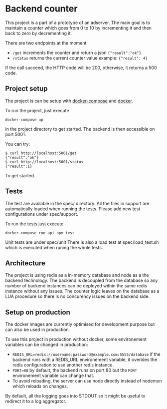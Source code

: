 # Backend counter

This project is a part of a prototype of an adserver.
The main goal is to maintain a counter which goes from 0 to 10 by incrementing it and then back to zero by decrementing it.

There are two endpoints at the moment


- ```/get``` increments the counter and return a json ```{"result":"ok"}```
- ```/status``` returns the current counter value example: ```{"result": 4}```

If the call succeed, the HTTP code will be 200, otherwise, it returns a 500 code.

## Project setup

The project is can be setup with [docker-compose](https://docs.docker.com/compose/) and [docker](https://docs.docker.com).

To run the project, just execute

```shell
docker-compose up
```
in the project directory to get started. The backend is then accessible on port 5001.

You can try:

```
$ curl http://localhost:5001/get
{"result":"ok"}
$ curl http://localhost:5001/status
{"result":1}
```
To get started.

## Tests

The test are available in the spec/ directory. All the files in support are automatically loaded when running the tests.
Please add new test configurations under spec/support.

To run the tests just execute

```shell
docker-compose run api npm test
```

Unit tests are under spec/unit
There is also a load test at spec/load_test.sh which is executed when runing the whole tests.

## Architecture

The project is using redis as a in-memory database and node as a the backend technology.
The backend is decoupled from the database so any number of backend instances can be deployed within the same redis instance without any issues.
The counter logic leaves on the database as a LUA procedure so there is no concurency issues on the backend side.


## Setup on production

The docker images are currently optimised for development purpose but can also be used in production.

To use this project in production without docker, some environement variables can be changed in production:

 - ```REDIS_URL=redis://username:password@example.com:5555/database```
   if the backend runs with a REDIS_URL environement variable, it overides the redis configuration to use another redis instance.
 - ```PORT=80```
   by default, the backend runs on port 80 but the ```PORT``` environement variable can change that.
 - To avoid reloading, the server can use node directly instead of nodemon which reloads on changes.

By default, all the logging goes into STDOUT so it might be useful to redirect it to a log aggregator.
